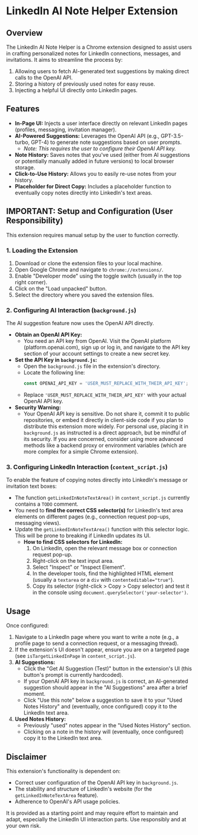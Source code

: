 # LinkedIn AI Note Helper Extension

## Overview
The LinkedIn AI Note Helper is a Chrome extension designed to assist users in crafting personalized notes for LinkedIn connections, messages, and invitations. It aims to streamline the process by:
1.  Allowing users to fetch AI-generated text suggestions by making direct calls to the OpenAI API.
2.  Storing a history of previously used notes for easy reuse.
3.  Injecting a helpful UI directly onto LinkedIn pages.

## Features
*   **In-Page UI:** Injects a user interface directly on relevant LinkedIn pages (profiles, messaging, invitation manager).
*   **AI-Powered Suggestions:** Leverages the OpenAI API (e.g., GPT-3.5-turbo, GPT-4) to generate note suggestions based on user prompts.
    *   *Note: This requires the user to configure their OpenAI API key.*
*   **Note History:** Saves notes that you've used (either from AI suggestions or potentially manually added in future versions) to local browser storage.
*   **Click-to-Use History:** Allows you to easily re-use notes from your history.
*   **Placeholder for Direct Copy:** Includes a placeholder function to eventually copy notes directly into LinkedIn's text areas.

## IMPORTANT: Setup and Configuration (User Responsibility)

This extension requires manual setup by the user to function correctly.

### 1. Loading the Extension
1.  Download or clone the extension files to your local machine.
2.  Open Google Chrome and navigate to `chrome://extensions/`.
3.  Enable "Developer mode" using the toggle switch (usually in the top right corner).
4.  Click on the "Load unpacked" button.
5.  Select the directory where you saved the extension files.

### 2. Configuring AI Interaction (`background.js`)
The AI suggestion feature now uses the OpenAI API directly.

*   **Obtain an OpenAI API Key:**
    *   You need an API key from OpenAI. Visit the OpenAI platform (platform.openai.com), sign up or log in, and navigate to the API key section of your account settings to create a new secret key.
*   **Set the API Key in `background.js`:**
    *   Open the `background.js` file in the extension's directory.
    *   Locate the following line:
        ```javascript
        const OPENAI_API_KEY = 'USER_MUST_REPLACE_WITH_THEIR_API_KEY';
        ```
    *   Replace `'USER_MUST_REPLACE_WITH_THEIR_API_KEY'` with your actual OpenAI API key.
*   **Security Warning:**
    *   Your OpenAI API key is sensitive. Do not share it, commit it to public repositories, or embed it directly in client-side code if you plan to distribute this extension more widely. For personal use, placing it in `background.js` as instructed is a direct approach, but be mindful of its security. If you are concerned, consider using more advanced methods like a backend proxy or environment variables (which are more complex for a simple Chrome extension).

### 3. Configuring LinkedIn Interaction (`content_script.js`)
To enable the feature of copying notes directly into LinkedIn's message or invitation text boxes:

*   The function `getLinkedInNoteTextArea()` in `content_script.js` currently contains a `TODO` comment.
*   You need to **find the correct CSS selector(s)** for LinkedIn's text area elements on different pages (e.g., connection request pop-ups, messaging views).
*   Update the `getLinkedInNoteTextArea()` function with this selector logic. This will be prone to breaking if LinkedIn updates its UI.
    *   **How to find CSS selectors for LinkedIn:**
        1.  On LinkedIn, open the relevant message box or connection request pop-up.
        2.  Right-click on the text input area.
        3.  Select "Inspect" or "Inspect Element".
        4.  In the developer tools, find the highlighted HTML element (usually a `textarea` or a `div` with `contenteditable="true"`).
        5.  Copy its selector (right-click > Copy > Copy selector) and test it in the console using `document.querySelector('your-selector')`.

## Usage
Once configured:
1.  Navigate to a LinkedIn page where you want to write a note (e.g., a profile page to send a connection request, or a messaging thread).
2.  If the extension's UI doesn't appear, ensure you are on a targeted page (see `isTargetLinkedInPage` in `content_script.js`).
3.  **AI Suggestions:**
    *   Click the "Get AI Suggestion (Test)" button in the extension's UI (this button's prompt is currently hardcoded).
    *   If your OpenAI API key in `background.js` is correct, an AI-generated suggestion should appear in the "AI Suggestions" area after a brief moment.
    *   Click "Use this note" below a suggestion to save it to your "Used Notes History" and (eventually, once configured) copy it to the LinkedIn text area.
4.  **Used Notes History:**
    *   Previously "used" notes appear in the "Used Notes History" section.
    *   Clicking on a note in the history will (eventually, once configured) copy it to the LinkedIn text area.

## Disclaimer
This extension's functionality is dependent on:
*   Correct user configuration of the OpenAI API key in `background.js`.
*   The stability and structure of LinkedIn's website (for the `getLinkedInNoteTextArea` feature).
*   Adherence to OpenAI's API usage policies.

It is provided as a starting point and may require effort to maintain and adapt, especially the LinkedIn UI interaction parts. Use responsibly and at your own risk.
